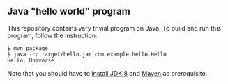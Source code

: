Java "hello world" program
-----------------------------

This repository contains very trivial program on Java. To build and run this program, follow the instruction:

```console
$ mvn package
$ java -cp target/hello.jar com.example.hello.Hello
Hello, Universe
```

Note that you should have to [install JDK 8](http://www.oracle.com/technetwork/java/javase/downloads/jdk8-downloads-2133151.html) and [Maven](https://maven.apache.org/install.html) as prerequisite.

